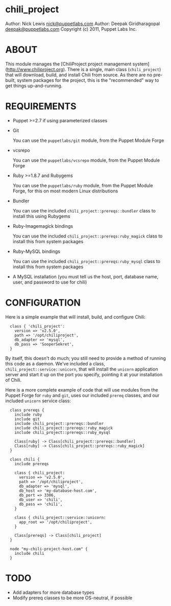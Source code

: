 chili_project
=============

Author: Nick Lewis <nick@puppetlabs.com>
Author: Deepak Giridharagopal <deepak@puppetlabs.com>
Copyright (c) 2011, Puppet Labs Inc.


ABOUT
=====

This module manages the [ChiliProject project management system] (http://www.chiliproject.org). There is a single, main class (`chili_project`) that will download, build, and install Chili from source. As there are no pre-built, system packages for the project, this is the "recommended" way to get things up-and-running.


REQUIREMENTS
============

 * Puppet >=2.7 if using parameterized classes
 * Git

   You can use the `puppetlabs/git` module, from the Puppet Module Forge

 * vcsrepo

   You can use the `puppetlabs/vcsrepo` module, from the Puppet Module Forge

 * Ruby >=1.8.7 and Rubygems

   You can use the `puppetlabs/ruby` module, from the Puppet Module Forge, for this on most modern Linux distributions

 * Bundler

   You can use the included `chili_project::prereqs::bundler` class to install this using Rubygems

 * Ruby-Imagemagick bindings

   You can use the included `chili_project::prereqs:ruby_magick` class to install this from system packages

 * Ruby-MySQL bindings

   You can use the included `chili_project::prereqs:ruby_mysql` class to install this from system packages

 * A MySQL installation (you must tell us the host, port, database name, user, and password to use for chili)

CONFIGURATION
=============

Here is a simple example that will install, build, and configure Chili:

```puppet
  class { 'chili_project':
    version => 'v2.5.0',
    path => '/opt/chiliproject',
    db_adapter => 'mysql',
    db_pass => 'SooperSekret',
  }
```

By itself, this doesn't do much; you still need to provide a method of running this code as a daemon. We've included a class, `chili_project::service::unicorn`, that will install the `unicorn` application server and start it up on the port you specify, pointing it at your installation of Chili.

Here is a more complete example of code that will use modules from the Puppet Forge for `ruby` and `git`, uses our included `prereq` classes, and our included `unicorn` service class:

```puppet
  class prereqs {
    include ruby
    include git
    include chili_project::prereqs::bundler
    include chili_project::prereqs::ruby_magick
    include chili_project::prereqs::ruby_mysql

    Class[ruby] -> Class[chili_project::prereqs::bundler]
    Class[ruby] -> Class[chili_project::prereqs::ruby_magick]
  }

  class chili {
    include prereqs

    class { chili_project:
      version => 'v2.5.0',
      path => '/opt/chiliproject',
      db_adapter => 'mysql',
      db_host => 'my-database-host.com',
      db_port => 3306,
      db_user => 'chili',
      db_pass => 'chili',
    }

    class { chili_project::service::unicorn:
      app_root => '/opt/chiliproject',
    }

    Class[prereqs] -> Class[chili_project]
  }

  node "my-chili-project-host.com" {
    include chili
  }
```

TODO
====

 * Add adapters for more database types
 * Modify prereq classes to be more OS-neutral, if possible
